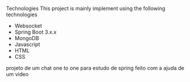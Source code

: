Technologies
This project is mainly implement using the following technologies

- Websocket
- Spring Boot 3.x.x
- MongoDB
- Javascript
- HTML
- CSS

projeto de um chat one to one para estudo de spring feito com a ajuda de um video

